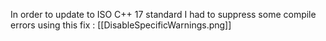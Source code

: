 In order to update to ISO C++ 17 standard I had to suppress some compile errors using this fix :
[[DisableSpecificWarnings.png]]